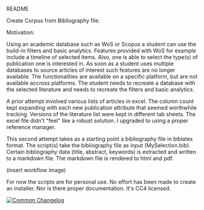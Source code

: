README

Create Corpus from Bibliography file.

Motivation:

Using an academic database such as WoS or Scopus a student can use the build-in filters and basic analytics. Features provided with WoS for example include a timeline of selected items. Also, one is able to select the type(s) of publication one is interested in. As soon as a student uses multiple databases to source articles of interest such features are no longer available. The functionalities are available on a specific platform, but are not available accross platforms. The student needs to recreate a database with the selected literature and needs to recreate the filters and basic analytics.

A prior attempt involved various lists of articles in excel. The column count kept expanding with each new publication attribute that seemed worthwhile tracking. Versions of the literature list were kept in different tab sheets. The excel file didn't "feel" like a robust solution. I upgraded to using a proper reference manager.

This second attempt takes as a starting point a bibliography file in biblatex format. The script(s) take the bibliography file as input (MySelection.bib). Certain bibliography data (title, abstract, keywords) is extracted and written to a markdown file. The markdown file is rendered to html and pdf.

(insert workflow image)

For now the scripts are for personal use. No effort has been made to create an installer. Nor is there proper documentation. It's CC4 licensed.

[![Common Changelog](https://common-changelog.org/badge.svg)](https://common-changelog.org)